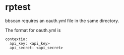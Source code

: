 rptest
======

bbscan requires an oauth.yml file in the same directory. 

The format for oauth.yml is

    contextio:  
      api_key: <api_key>  
      api_secret: <api_secret>  
